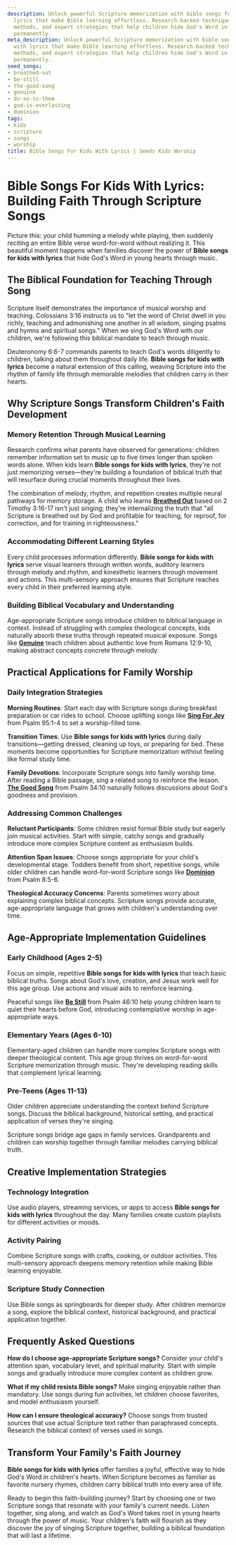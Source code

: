```yaml
---
description: Unlock powerful Scripture memorization with bible songs for kids with
  lyrics that make Bible learning effortless. Research-backed techniques, age-appropriate
  methods, and expert strategies that help children hide God's Word in their hearts
  permanently.
meta_description: Unlock powerful Scripture memorization with bible songs for kids
  with lyrics that make Bible learning effortless. Research-backed techniques, age-appropriate
  methods, and expert strategies that help children hide God's Word in their hearts
  permanently.
seed_songs:
- breathed-out
- be-still
- the-good-song
- genuine
- do-so-to-them
- god-is-everlasting
- dominion
tags:
- kids
- scripture
- songs
- worship
title: Bible Songs For Kids With Lyrics | Seeds Kids Worship
---
```

# Bible Songs For Kids With Lyrics: Building Faith Through Scripture Songs

Picture this: your child humming a melody while playing, then suddenly reciting an entire Bible verse word-for-word without realizing it. This beautiful moment happens when families discover the power of **Bible songs for kids with lyrics** that hide God's Word in young hearts through music.

## The Biblical Foundation for Teaching Through Song

Scripture itself demonstrates the importance of musical worship and teaching. Colossians 3:16 instructs us to "let the word of Christ dwell in you richly, teaching and admonishing one another in all wisdom, singing psalms and hymns and spiritual songs." When we sing God's Word with our children, we're following this biblical mandate to teach through music.

Deuteronomy 6:6-7 commands parents to teach God's words diligently to children, talking about them throughout daily life. **Bible songs for kids with lyrics** become a natural extension of this calling, weaving Scripture into the rhythm of family life through memorable melodies that children carry in their hearts.

## Why Scripture Songs Transform Children's Faith Development

### Memory Retention Through Musical Learning

Research confirms what parents have observed for generations: children remember information set to music up to five times longer than spoken words alone. When kids learn **Bible songs for kids with lyrics**, they're not just memorizing verses—they're building a foundation of biblical truth that will resurface during crucial moments throughout their lives.

The combination of melody, rhythm, and repetition creates multiple neural pathways for memory storage. A child who learns [**Breathed Out**](https://seedskidsworship.com/product/the-word-of-god/) based on 2 Timothy 3:16-17 isn't just singing; they're internalizing the truth that "all Scripture is breathed out by God and profitable for teaching, for reproof, for correction, and for training in righteousness."

### Accommodating Different Learning Styles

Every child processes information differently. **Bible songs for kids with lyrics** serve visual learners through written words, auditory learners through melody and rhythm, and kinesthetic learners through movement and actions. This multi-sensory approach ensures that Scripture reaches every child in their preferred learning style.

### Building Biblical Vocabulary and Understanding

Age-appropriate Scripture songs introduce children to biblical language in context. Instead of struggling with complex theological concepts, kids naturally absorb these truths through repeated musical exposure. Songs like [**Genuine**](https://seedskidsworship.com/product/genuine-romans-129-10-2/) teach children about authentic love from Romans 12:9-10, making abstract concepts concrete through melody.

## Practical Applications for Family Worship

### Daily Integration Strategies

**Morning Routines**: Start each day with Scripture songs during breakfast preparation or car rides to school. Choose uplifting songs like [**Sing For Joy**](https://seedskidsworship.com/product/sing-for-joy-psalm-951-4-3/) from Psalm 95:1-4 to set a worship-filled tone.

**Transition Times**: Use **Bible songs for kids with lyrics** during daily transitions—getting dressed, cleaning up toys, or preparing for bed. These moments become opportunities for Scripture memorization without feeling like formal study time.

**Family Devotions**: Incorporate Scripture songs into family worship time. After reading a Bible passage, sing a related song to reinforce the lesson. [**The Good Song**](https://seedskidsworship.com/product/the-good-song-psalm-3410-2/) from Psalm 34:10 naturally follows discussions about God's goodness and provision.

### Addressing Common Challenges

**Reluctant Participants**: Some children resist formal Bible study but eagerly join musical activities. Start with simple, catchy songs and gradually introduce more complex Scripture content as enthusiasm builds.

**Attention Span Issues**: Choose songs appropriate for your child's developmental stage. Toddlers benefit from short, repetitive songs, while older children can handle word-for-word Scripture songs like [**Dominion**](https://seedskidsworship.com/product/dominion-psalm-85-6-2/) from Psalm 8:5-6.

**Theological Accuracy Concerns**: Parents sometimes worry about explaining complex biblical concepts. Scripture songs provide accurate, age-appropriate language that grows with children's understanding over time.

## Age-Appropriate Implementation Guidelines

### Early Childhood (Ages 2-5)

Focus on simple, repetitive **Bible songs for kids with lyrics** that teach basic biblical truths. Songs about God's love, creation, and Jesus work well for this age group. Use actions and visual aids to reinforce learning.

Peaceful songs like [**Be Still**](https://seedskidsworship.com/product/seeds-of-praise-vol-3/) from Psalm 46:10 help young children learn to quiet their hearts before God, introducing contemplative worship in age-appropriate ways.

### Elementary Years (Ages 6-10)

Elementary-aged children can handle more complex Scripture songs with deeper theological content. This age group thrives on word-for-word Scripture memorization through music. They're developing reading skills that complement lyrical learning.

### Pre-Teens (Ages 11-13)

Older children appreciate understanding the context behind Scripture songs. Discuss the biblical background, historical setting, and practical application of verses they're singing.

Scripture songs bridge age gaps in family services. Grandparents and children can worship together through familiar melodies carrying biblical truth.

## Creative Implementation Strategies

### Technology Integration

Use audio players, streaming services, or apps to access **Bible songs for kids with lyrics** throughout the day. Many families create custom playlists for different activities or moods.

### Activity Pairing

Combine Scripture songs with crafts, cooking, or outdoor activities. This multi-sensory approach deepens memory retention while making Bible learning enjoyable.

### Scripture Study Connection

Use Bible songs as springboards for deeper study. After children memorize a song, explore the biblical context, historical background, and practical application together.

## Frequently Asked Questions

**How do I choose age-appropriate Scripture songs?**
Consider your child's attention span, vocabulary level, and spiritual maturity. Start with simple songs and gradually introduce more complex content as children grow.

**What if my child resists Bible songs?**
Make singing enjoyable rather than mandatory. Use songs during fun activities, let children choose favorites, and model enthusiasm yourself.

**How can I ensure theological accuracy?**
Choose songs from trusted sources that use actual Scripture text rather than paraphrased concepts. Research the biblical context of verses used in songs.

## Transform Your Family's Faith Journey

**Bible songs for kids with lyrics** offer families a joyful, effective way to hide God's Word in children's hearts. When Scripture becomes as familiar as favorite nursery rhymes, children carry biblical truth into every area of life.

Ready to begin this faith-building journey? Start by choosing one or two Scripture songs that resonate with your family's current needs. Listen together, sing along, and watch as God's Word takes root in young hearts through the power of music. Your children's faith will flourish as they discover the joy of singing Scripture together, building a biblical foundation that will last a lifetime.

<script type="application/ld+json">
{
  "@context": "https://schema.org",
  "@type": "Article",
  "headline": "Bible Songs For Kids With Lyrics",
  "author": {
    "@type": "Organization",
    "name": "Seeds Kids Worship"
  },
  "publisher": {
    "@type": "Organization",
    "name": "Seeds Kids Worship",
    "logo": {
      "@type": "ImageObject",
      "url": "https://seedskidsworship.com/logo.png"
    }
  },
  "datePublished": "2025-09-02T17:38:51.821055",
  "dateModified": "2025-09-02T17:38:51.821077",
  "description": "Unlock powerful Scripture memorization with bible songs for kids with lyrics that make Bible learning effortless. Research-backed techniques, age-appropriate me",
  "mainEntityOfPage": {
    "@type": "WebPage",
    "@id": "https://seedskidsworship.com/activities/bible-songs-for-kids-with-lyrics/"
  }
}
</script>

<script type="application/ld+json">
{
  "@context": "https://schema.org",
  "@type": "Product",
  "name": "Breathed Out",
  "description": "Scripture song featuring Jared Anderson emphasizing that all Scripture is breathed out by God and profitable for teaching, correction, and training in righteousness",
  "url": "https://seedskidsworship.com/product/the-word-of-god/",
  "brand": {
    "@type": "Brand",
    "name": "Seeds Kids Worship"
  },
  "category": "Children's Christian Music",
  "album": "The Word of God"
}
</script>

<script type="application/ld+json">
{
  "@context": "https://schema.org",
  "@type": "Product",
  "name": "Be Still",
  "description": "Peaceful worship song for meditation and quietness encouraging children to be still and know God",
  "url": "https://seedskidsworship.com/product/seeds-of-praise-vol-3/",
  "brand": {
    "@type": "Brand",
    "name": "Seeds Kids Worship"
  },
  "category": "Children's Christian Music",
  "album": "Seeds of Praise / Lullabies"
}
</script>

<script type="application/ld+json">
{
  "@context": "https://schema.org",
  "@type": "Product",
  "name": "The Good Song",
  "description": "Encouraging song about God's goodness to those who seek Him from Psalm 34:10",
  "url": "https://seedskidsworship.com/product/the-good-song-psalm-3410-2/",
  "brand": {
    "@type": "Brand",
    "name": "Seeds Kids Worship"
  },
  "category": "Children's Christian Music",
  "album": "Seeds of Courage"
}
</script>

<script type="application/ld+json">
{
  "@context": "https://schema.org
